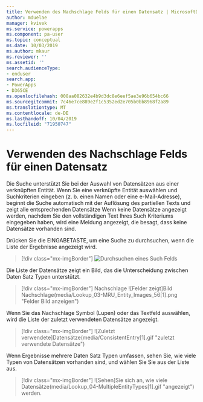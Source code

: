 ```yaml
---
title: Verwenden des Nachschlage Felds für einen Datensatz | MicrosoftDocs
author: mduelae
manager: kvivek
ms.service: powerapps
ms.component: pa-user
ms.topic: conceptual
ms.date: 10/03/2019
ms.author: mkaur
ms.reviewer: ''
ms.assetid: ''
search.audienceType:
- enduser
search.app:
- PowerApps
- D365CE
ms.openlocfilehash: 008aa082632e4b9d3dc8e6eef5ae3e96b654bc66
ms.sourcegitcommit: 7c46e7ce889e2f1c5352ed2e705b0bb8968f2a89
ms.translationtype: MT
ms.contentlocale: de-DE
ms.lasthandoff: 10/04/2019
ms.locfileid: "71950747"
---
```

#  <a name="use-the-lookup-field-on-a-record"></a>Verwenden des Nachschlage Felds für einen Datensatz

Die Suche unterstützt Sie bei der Auswahl von Datensätzen aus einer verknüpften Entität. Wenn Sie eine verknüpfte Entität auswählen und Suchkriterien eingeben (z. b. einen Namen oder eine e-Mail-Adresse), beginnt die Suche automatisch mit der Auflösung des partiellen Texts und zeigt alle entsprechenden Datensätze Wenn keine Datensätze angezeigt werden, nachdem Sie den vollständigen Text Ihres Such Kriteriums eingegeben haben, wird eine Meldung angezeigt, die besagt, dass keine Datensätze vorhanden sind.

Drücken Sie die EINGABETASTE, um eine Suche zu durchsuchen, wenn die Liste der Ergebnisse angezeigt wird.

  > [!div class="mx-imgBorder"]
  > ![Durchsuchen eines Such Felds](media/Lookup_02-MRUandBrowse[1].gif "Durchsuchen eines Nachschlage Felds")  
 
Die Liste der Datensätze zeigt ein Bild, das die Unterscheidung zwischen Daten Satz Typen unterstützt.

  > [!div class="mx-imgBorder"]
  > Nachschlage ![Felder zeigt]Bild Nachschlage(media/Lookup_03-MRU_Entity_Images_56[1].png "Felder Bild anzeigen")  


Wenn Sie das Nachschlage Symbol (Lupen) oder das Textfeld auswählen, wird die Liste der zuletzt verwendeten Datensätze angezeigt.

  > [!div class="mx-imgBorder"]
  > ![Zuletzt verwendete]Datensätze(media/ConsistentEntry[1].gif "zuletzt verwendete Datensätze")  
  
  
Wenn Ergebnisse mehrere Daten Satz Typen umfassen, sehen Sie, wie viele Typen von Datensätzen vorhanden sind, und wählen Sie Sie aus der Liste aus.

  > [!div class="mx-imgBorder"]
  > ![Sehen]Sie sich an, wie viele Datensätze(media/Lookup_04-MultipleEntityTypes[1].gif "angezeigt") werden.  
